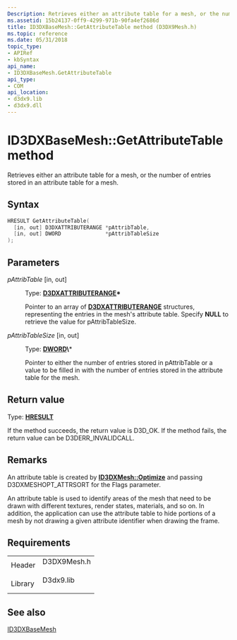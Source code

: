 ```yaml
---
Description: Retrieves either an attribute table for a mesh, or the number of entries stored in an attribute table for a mesh.
ms.assetid: 15b24137-0ff9-4299-971b-90fa4ef2686d
title: ID3DXBaseMesh::GetAttributeTable method (D3DX9Mesh.h)
ms.topic: reference
ms.date: 05/31/2018
topic_type: 
- APIRef
- kbSyntax
api_name: 
- ID3DXBaseMesh.GetAttributeTable
api_type: 
- COM
api_location: 
- d3dx9.lib
- d3dx9.dll
---
```


# ID3DXBaseMesh::GetAttributeTable method

Retrieves either an attribute table for a mesh, or the number of entries stored in an attribute table for a mesh.

## Syntax


```C++
HRESULT GetAttributeTable(
  [in, out] D3DXATTRIBUTERANGE *pAttribTable,
  [in, out] DWORD              *pAttribTableSize
);
```



## Parameters

<dl> <dt>

*pAttribTable* \[in, out\]
</dt> <dd>

Type: **[**D3DXATTRIBUTERANGE**](d3dxattributerange.md)\***

Pointer to an array of [**D3DXATTRIBUTERANGE**](d3dxattributerange.md) structures, representing the entries in the mesh's attribute table. Specify **NULL** to retrieve the value for pAttribTableSize.

</dd> <dt>

*pAttribTableSize* \[in, out\]
</dt> <dd>

Type: **[**DWORD**](https://msdn.microsoft.com/library/Aa383751(v=VS.85).aspx)\***

Pointer to either the number of entries stored in pAttribTable or a value to be filled in with the number of entries stored in the attribute table for the mesh.

</dd> </dl>

## Return value

Type: **[**HRESULT**](https://msdn.microsoft.com/library/Bb401631(v=MSDN.10).aspx)**

If the method succeeds, the return value is D3D\_OK. If the method fails, the return value can be D3DERR\_INVALIDCALL.

## Remarks

An attribute table is created by [**ID3DXMesh::Optimize**](id3dxmesh--optimize.md) and passing D3DXMESHOPT\_ATTRSORT for the Flags parameter.

An attribute table is used to identify areas of the mesh that need to be drawn with different textures, render states, materials, and so on. In addition, the application can use the attribute table to hide portions of a mesh by not drawing a given attribute identifier when drawing the frame.

## Requirements



|                    |                                                                                        |
|--------------------|----------------------------------------------------------------------------------------|
| Header<br/>  | <dl> <dt>D3DX9Mesh.h</dt> </dl> |
| Library<br/> | <dl> <dt>D3dx9.lib</dt> </dl>   |



## See also

<dl> <dt>

[ID3DXBaseMesh](id3dxbasemesh.md)
</dt> </dl>

 

 




